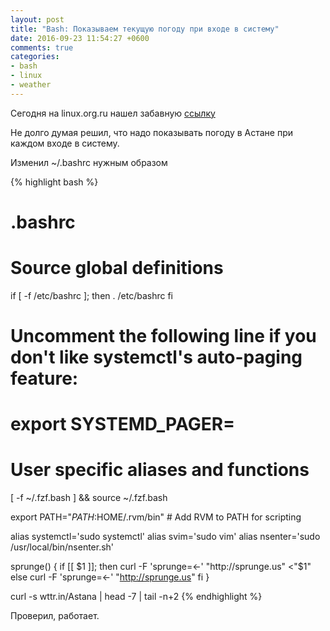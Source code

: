 ```yaml
---
layout: post
title: "Bash: Показываем текущую погоду при входе в систему"
date: 2016-09-23 11:54:27 +0600
comments: true
categories: 
- bash
- linux
- weather
---
```


Сегодня на linux.org.ru нашел забавную [ссылку](https://www.linux.org.ru/forum/general/12895430?lastmod=1474565945023)
<!--more-->

Не долго думая решил, что надо показывать погоду в Астане при каждом входе в систему. 

Изменил ~/.bashrc нужным образом

{% highlight bash %}
# .bashrc

# Source global definitions
if [ -f /etc/bashrc ]; then
        . /etc/bashrc
fi

# Uncomment the following line if you don't like systemctl's auto-paging feature:
# export SYSTEMD_PAGER=

# User specific aliases and functions

[ -f ~/.fzf.bash ] && source ~/.fzf.bash

export PATH="$PATH:$HOME/.rvm/bin" # Add RVM to PATH for scripting

alias systemctl='sudo systemctl'
alias svim='sudo vim'
alias nsenter='sudo /usr/local/bin/nsenter.sh'

sprunge() {
    if [[ $1 ]]; then
            curl -F 'sprunge=<-' "http://sprunge.us" <"$1"
    else
            curl -F 'sprunge=<-' "http://sprunge.us"
    fi
}

curl -s wttr.in/Astana  | head -7 | tail -n+2
{% endhighlight %}

Проверил, работает.

